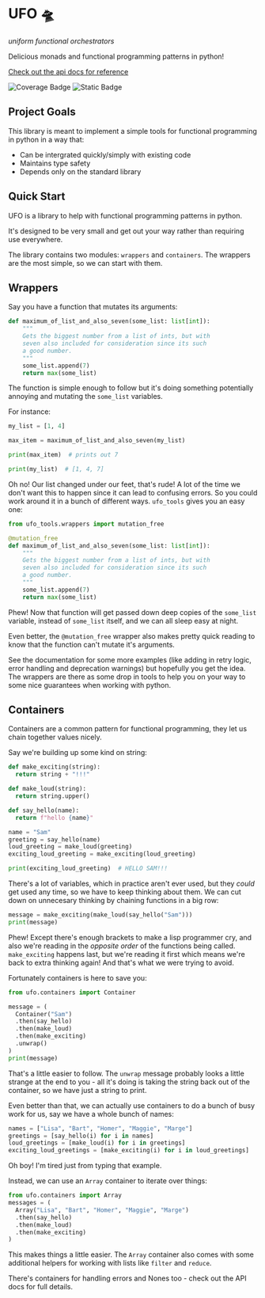 # UFO 🛸
*uniform functional orchestrators*

Delicious monads and functional programming patterns in python!

[Check out the api docs for reference](https://benrutter.github.io/ufo-tools/index.html)

![Coverage Badge](https://img.shields.io/badge/coverage-100-green) ![Static Badge](https://img.shields.io/badge/python-%3E%3D3.8-blue)

## Project Goals

This library is meant to implement a simple tools for functional programming in python in a way that:

- Can be intergrated quickly/simply with existing code
- Maintains type safety
- Depends only on the standard library

## Quick Start

UFO is a library to help with functional programming patterns in python.

It's designed to be very small and get out your way rather than requiring use everywhere.

The library contains two modules: `wrappers` and `containers`. The wrappers are the most simple, so we can start with them.

## Wrappers

Say you have a function that mutates its arguments:

```python
def maximum_of_list_and_also_seven(some_list: list[int]):
    """
    Gets the biggest number from a list of ints, but with
    seven also included for consideration since its such
    a good number.
    """
    some_list.append(7)
    return max(some_list)
```

The function is simple enough to follow but it's doing something potentially annoying and mutating the `some_list` variables.

For instance:

```python
my_list = [1, 4]

max_item = maximum_of_list_and_also_seven(my_list)

print(max_item)  # prints out 7

print(my_list)  # [1, 4, 7]
```

Oh no! Our list changed under our feet, that's rude! A lot of the time we don't want this to happen since it can lead to confusing errors. So you could work around it in a bunch of different ways. `ufo_tools` gives you an easy one:

```python
from ufo_tools.wrappers import mutation_free

@mutation_free
def maximum_of_list_and_also_seven(some_list: list[int]):
    """
    Gets the biggest number from a list of ints, but with
    seven also included for consideration since its such
    a good number.
    """
    some_list.append(7)
    return max(some_list)
```

Phew! Now that function will get passed down deep copies of the `some_list` variable, instead of `some_list` itself, and we can all sleep easy at night.

Even better, the `@mutation_free` wrapper also makes pretty quick reading to know that the function can't mutate it's arguments.

See the documentation for some more examples (like adding in retry logic, error handling and deprecation warnings) but hopefully you get the idea. The wrappers are there as some drop in tools to help you on your way to some nice guarantees when working with python.


## Containers

Containers are a common pattern for functional programming, they let us chain together values nicely.

Say we're building up some kind on string:

```python
def make_exciting(string):
  return string + "!!!"

def make_loud(string):
  return string.upper()

def say_hello(name):
  return f"hello {name}"

name = "Sam"
greeting = say_hello(name)
loud_greeting = make_loud(greeting)
exciting_loud_greeting = make_exciting(loud_greeting)

print(exciting_loud_greeting)  # HELLO SAM!!!
```

There's a lot of variables, which in practice aren't ever used, but they *could* get used any time, so we have to keep thinking about them. We can cut down on unnecesary thinking by chaining functions in a big row:

```python
message = make_exciting(make_loud(say_hello("Sam")))
print(message)
```

Phew! Except there's enough brackets to make a lisp programmer cry, and also we're reading in the *opposite order* of the functions being called. `make_exciting` happens last, but we're reading it first which means we're back to extra thinking again! And that's what we were trying to avoid.

Fortunately containers is here to save you:

```python
from ufo.containers import Container

message = (
  Container("Sam")
  .then(say_hello)
  .then(make_loud)
  .then(make_exciting)
  .unwrap()
)
print(message)
```
That's a little easier to follow. The `unwrap` message probably looks a little strange at the end to you - all it's doing is taking the string back out of the container, so we have just a string to print.

Even better than that, we can actually use containers to do a bunch of busy work for us, say we have a whole bunch of names:

```python
names = ["Lisa", "Bart", "Homer", "Maggie", "Marge"]
greetings = [say_hello(i) for i in names]
loud_greetings = [make_loud(i) for i in greetings]
exciting_loud_greetings = [make_exciting(i) for i in loud_greetings]
```

Oh boy! I'm tired just from typing that example.

Instead, we can use an `Array` container to iterate over things:

```python
from ufo.containers import Array
messages = (
  Array("Lisa", "Bart", "Homer", "Maggie", "Marge")
  .then(say_hello)
  .then(make_loud)
  .then(make_exciting)
)
```
This makes things a little easier. The `Array` container also comes with some additional helpers for working with lists like `filter` and `reduce`.

There's containers for handling errors and Nones too - check out the API docs for full details.
